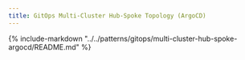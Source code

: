 ```yaml
---
title: GitOps Multi-Cluster Hub-Spoke Topology (ArgoCD)
---
```


{%
   include-markdown "../../patterns/gitops/multi-cluster-hub-spoke-argocd/README.md"
%}
